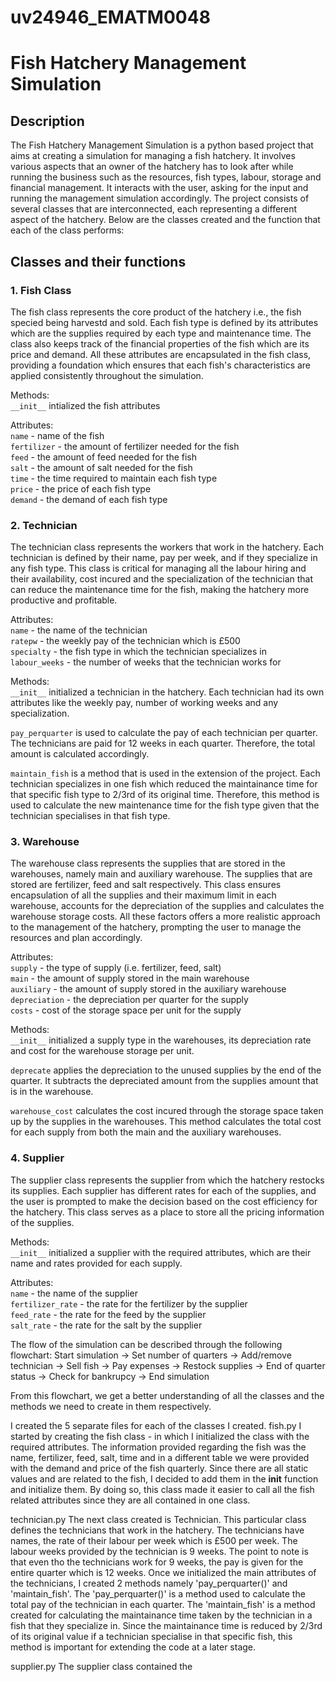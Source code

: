 # uv24946_EMATM0048

# Fish Hatchery Management Simulation

## Description
The Fish Hatchery Management Simulation is a python based project that aims at creating a simulation for managing a fish hatchery. It involves various aspects that an owner of the hatchery has to look after while running the business such as the resources, fish types, labour, storage and financial management. It interacts with the user, asking for the input and running the management simulation accordingly.
The project consists of several classes that are interconnected, each representing a different aspect of the hatchery. Below are the classes created and the function that each of the class performs:

## Classes and their functions

### 1. Fish Class
The fish class represents the core product of the hatchery i.e., the fish specied being harvestd and sold. Each fish type is defined by its attributes which are the supplies required by each type and maintenance time. The class also keeps track of the financial properties of the fish which are its price and demand. All these attributes are encapsulated in the fish class, providing a foundation which ensures that each fish's characteristics are applied consistently throughout the simulation.

Methods:<br/>
`__init__` intialized the fish attributes

Attributes:<br/>
`name` - name of the fish<br/>
`fertilizer` - the amount of fertilizer needed for the fish<br/>
`feed` - the amount of feed needed for the fish<br/>
`salt` - the amount of salt needed for the fish<br/>
`time` - the time required to maintain each fish type<br/>
`price` - the price of each fish type<br/>
`demand` - the demand of each fish type<br/>

### 2. Technician
The technician class represents the workers that work in the hatchery. Each technician is defined by their name, pay per week, and if they specialize in any fish type. This class is critical for managing all the labour hiring and their availability, cost incured and the specialization of the technician that can reduce the maintenance time for the fish, making the hatchery more productive and profitable.

Attributes:<br/>
`name` - the name of the technician<br/>
`ratepw` - the weekly pay of the technician which is £500<br/>
`specialty` - the fish type in which the technician specializes in<br/>
`labour_weeks` - the number of weeks that the technician works for

Methods:<br/>
`__init__` initialized a technician in the hatchery. Each technician had its own attributes like the weekly pay, number of working weeks and any specialization. 

`pay_perquarter` is used to calculate the pay of each technician per quarter. The technicians are paid for 12 weeks in each quarter. Therefore, the total amount is calculated accordingly.

`maintain_fish` is a method that is used in the extension of the project. Each technician specializes in one fish which reduced the maintainance time for that specific fish type to 2/3rd of its original time. Therefore, this method is used to calculate the new maintenance time for the fish type given that the technician specialises in that fish type.

### 3. Warehouse
The warehouse class represents the supplies that are stored in the warehouses, namely main and auxiliary warehouse. The supplies that are stored are fertilizer, feed and salt respectively. This class ensures encapsulation of all the supplies and their maximum limit in each warehouse, accounts for the depreciation of the supplies and calculates the warehouse storage costs. All these factors offers a more realistic approach to the management of the hatchery, prompting the user to manage the resources and plan accordingly.

Attributes:<br/>
`supply` - the type of supply (i.e. fertilizer, feed, salt)<br/>
`main` - the amount of supply stored in the main warehouse<br/>
`auxiliary` - the amount of supply stored in the auxiliary warehouse<br/>
`depreciation` - the depreciation per quarter for the supply<br/>
`costs` - cost of the storage space per unit for the supply<br/>

Methods:<br/>
`__init__` initialized a supply type in the warehouses, its depreciation rate and cost for the warehouse storage per unit.

`deprecate` applies the depreciation to the unused supplies by the end of the quarter. It subtracts the depreciated amount from the supplies amount that is in the warehouse. 

`warehouse_cost` calculates the cost incured through the storage space taken up by the supplies in the warehouses. This method calculates the total cost for each supply from both the main and the auxiliary warehouses. 

### 4. Supplier
The supplier class represents the supplier from which the hatchery restocks its supplies. Each supplier has different rates for each of the supplies, and the user is prompted to make the decision based on the cost efficiency for the hatchery. This class serves as a place to store all the pricing information of the supplies.

Methods:<br/>
`__init__` initialized a supplier with the required attributes, which are their name and rates provided for each supply.

Attributes:<br/>
`name` - the name of the supplier<br/>
`fertilizer_rate` - the rate for the fertilizer by the supplier<br/>
`feed_rate` - the rate for the feed by the supplier<br/>
`salt_rate` - the rate for the salt by the supplier<br/>









The flow of the simulation can be described through the following flowchart:
Start simulation -> Set number of quarters -> Add/remove technician -> Sell fish -> Pay expenses -> Restock supplies -> End of quarter status -> Check for bankrupcy -> End simulation

From this flowchart, we get a better understanding of all the classes and the methods we need to create in them respectively.

I created the 5 separate files for each of the classes I created.
fish.py
I started by creating the fish class - in which I initialized the class with the required attributes. The information provided regarding the fish was the name, fertilizer, feed, salt, time and in a different table we were provided with the demand and price of the fish quarterly. Since there are all static values and are related to the fish, I decided to add them in the __init__ function and initialize them. By doing so, this class made it easier to call all the fish related attributes since they are all contained in one class.

technician.py
The next class created is Technician. This particular class defines the technicians that work in the hatchery. The technicians have names, the rate of their labour per week which is £500 per week. The labour weeks provided by the technician is 9 weeks. The point to note is that even tho the technicians work for 9 weeks, the pay is given for the entire quarter which is 12 weeks. Once we initialized the main attributes of the technicians, I created 2 methods namely 'pay_perquarter()' and 'maintain_fish'. The 'pay_perquarter()' is a method used to calculate the total pay of the technician in each quarter. The 'maintain_fish' is a method created for calculating the maintainance time taken by the technician in a fish that they specialize in. Since the maintainance time is reduced by 2/3rd of its original value if a technician specialise in that specific fish, this method is important for extending the code at a later stage.

supplier.py
The supplier class contained the 
